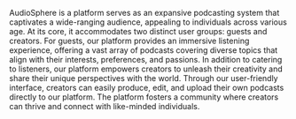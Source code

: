 AudioSphere is a platform serves as an expansive podcasting system that captivates a wide-ranging audience, appealing to individuals across various age. At its core, it accommodates two distinct user groups: guests and creators.
For guests, our platform provides an immersive listening experience, offering a vast array of podcasts covering diverse topics that align with their interests, preferences, and passions. 
In addition to catering to listeners, our platform empowers creators to unleash their creativity and share their unique perspectives with the world. Through our user-friendly interface, creators can easily produce, edit, and upload their own podcasts directly to our platform. 
The platform fosters a community where creators can thrive and connect with like-minded individuals.
